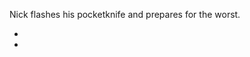 Nick flashes his pocketknife and prepares for the worst.

* [](043A--Take01--.md)
* [](043B--Take02--.md)
